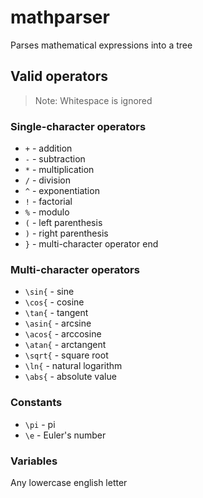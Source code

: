 # mathparser
Parses mathematical expressions into a tree
## Valid operators

> Note: Whitespace is ignored

### Single-character operators
* `+` - addition
* `-` - subtraction
* `*` - multiplication
* `/` - division
* `^` - exponentiation
* `!` - factorial
* `%` - modulo
* `(` - left parenthesis
* `)` - right parenthesis
* `}` - multi-character operator end

### Multi-character operators
* `\sin{` - sine
* `\cos{` - cosine
* `\tan{` - tangent
* `\asin{` - arcsine
* `\acos{` - arccosine
* `\atan{` - arctangent
* `\sqrt{` - square root
* `\ln{` - natural logarithm
* `\abs{` - absolute value

### Constants
* `\pi` - pi
* `\e` - Euler's number

### Variables
Any lowercase english letter